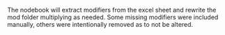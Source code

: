 The nodebook will extract modifiers from the excel sheet and rewrite the mod folder multiplying as needed. Some missing modifiers were included manually, others were intentionally removed as to not be altered. 
